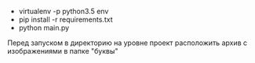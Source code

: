 * virtualenv -p python3.5 env
* pip install -r requirements.txt
* python main.py

Перед запуском в директорию на уровне проект расположить архив с изображениями в папке "буквы"